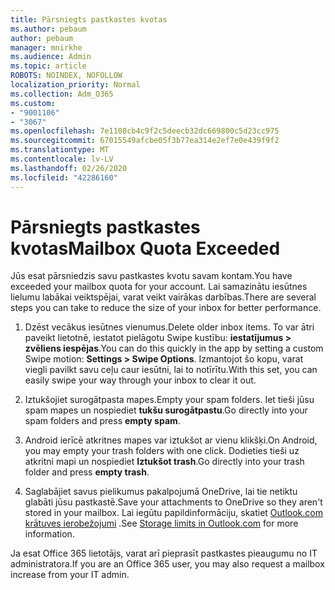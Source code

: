 ```yaml
---
title: Pārsniegts pastkastes kvotas
ms.author: pebaum
author: pebaum
manager: mnirkhe
ms.audience: Admin
ms.topic: article
ROBOTS: NOINDEX, NOFOLLOW
localization_priority: Normal
ms.collection: Adm_O365
ms.custom:
- "9001106"
- "3067"
ms.openlocfilehash: 7e1108cb4c9f2c5deecb32dc669800c5d23cc975
ms.sourcegitcommit: 67015549afcbe05f3b77ea314e2ef7e0e439f9f2
ms.translationtype: MT
ms.contentlocale: lv-LV
ms.lasthandoff: 02/26/2020
ms.locfileid: "42286160"
---
```

# <a name="mailbox-quota-exceeded"></a><span data-ttu-id="b5e26-102">Pārsniegts pastkastes kvotas</span><span class="sxs-lookup"><span data-stu-id="b5e26-102">Mailbox Quota Exceeded</span></span>

<span data-ttu-id="b5e26-103">Jūs esat pārsniedzis savu pastkastes kvotu savam kontam.</span><span class="sxs-lookup"><span data-stu-id="b5e26-103">You have exceeded your mailbox quota for your account.</span></span> <span data-ttu-id="b5e26-104">Lai samazinātu iesūtnes lielumu labākai veiktspējai, varat veikt vairākas darbības.</span><span class="sxs-lookup"><span data-stu-id="b5e26-104">There are several steps you can take to reduce the size of your inbox for better performance.</span></span>

1. <span data-ttu-id="b5e26-105">Dzēst vecākus iesūtnes vienumus.</span><span class="sxs-lookup"><span data-stu-id="b5e26-105">Delete older inbox items.</span></span> <span data-ttu-id="b5e26-106">To var ātri paveikt lietotnē, iestatot pielāgotu Swipe kustību: **iestatījumus > zvēliens iespējas**.</span><span class="sxs-lookup"><span data-stu-id="b5e26-106">You can do this quickly in the app by setting a custom Swipe motion: **Settings > Swipe Options**.</span></span> <span data-ttu-id="b5e26-107">Izmantojot šo kopu, varat viegli pavilkt savu ceļu caur iesūtni, lai to notīrītu.</span><span class="sxs-lookup"><span data-stu-id="b5e26-107">With this set, you can easily swipe your way through your inbox to clear it out.</span></span>

2. <span data-ttu-id="b5e26-108">Iztukšojiet surogātpasta mapes.</span><span class="sxs-lookup"><span data-stu-id="b5e26-108">Empty your spam folders.</span></span> <span data-ttu-id="b5e26-109">Iet tieši jūsu spam mapes un nospiediet **tukšu surogātpastu**.</span><span class="sxs-lookup"><span data-stu-id="b5e26-109">Go directly into your spam folders and press **empty spam**.</span></span>

3. <span data-ttu-id="b5e26-110">Android ierīcē atkritnes mapes var iztukšot ar vienu klikšķi.</span><span class="sxs-lookup"><span data-stu-id="b5e26-110">On Android, you may empty your trash folders with one click.</span></span> <span data-ttu-id="b5e26-111">Dodieties tieši uz atkritni mapi un nospiediet **Iztukšot trash**.</span><span class="sxs-lookup"><span data-stu-id="b5e26-111">Go directly into your trash folder and press **empty trash**.</span></span> 

4. <span data-ttu-id="b5e26-112">Saglabājiet savus pielikumus pakalpojumā OneDrive, lai tie netiktu glabāti jūsu pastkastē.</span><span class="sxs-lookup"><span data-stu-id="b5e26-112">Save your attachments to OneDrive so they aren't stored in your mailbox.</span></span> <span data-ttu-id="b5e26-113">Lai iegūtu papildinformāciju, skatiet [Outlook.com krātuves ierobežojumi](https://support.office.com/article/storage-limits-in-outlook-com-7ac99134-69e5-4619-ac0b-2d313bba5e9e) .</span><span class="sxs-lookup"><span data-stu-id="b5e26-113">See [Storage limits in Outlook.com](https://support.office.com/article/storage-limits-in-outlook-com-7ac99134-69e5-4619-ac0b-2d313bba5e9e) for more information.</span></span> 

<span data-ttu-id="b5e26-114">Ja esat Office 365 lietotājs, varat arī pieprasīt pastkastes pieaugumu no IT administratora.</span><span class="sxs-lookup"><span data-stu-id="b5e26-114">If you are an Office 365 user, you may also request a mailbox increase from your IT admin.</span></span>